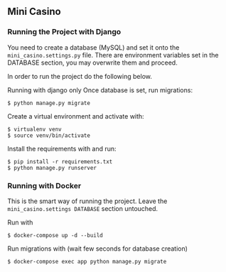 ## Mini Casino 

### Running the Project with Django

You need to create a database (MySQL) and set it onto the `mini_casino.settings.py` file.
There are environment variables set in the DATABASE section,
you may overwrite them and proceed.

In order to run the project do the following below.


Running with django only
Once database is set, run migrations:

    $ python manage.py migrate

Create a virtual environment and activate with:
    
    $ virtualenv venv
    $ source venv/bin/activate
    
Install the requirements with and run:
    
    $ pip install -r requirements.txt
    $ python manage.py runserver

### Running with Docker
This is the smart way of running the project. Leave the `mini_casino.settings DATABASE`
section untouched.


Run with

    $ docker-compose up -d --build
    
Run migrations with (wait few seconds for database creation)

    $ docker-compose exec app python manage.py migrate
 
